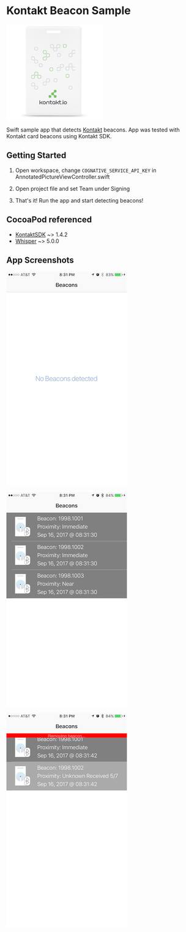 Kontakt Beacon Sample
===========

![Kontakt Card Beacon](./Screenshots/KontaktCardBeacon.jpg)

Swift sample app that detects [Kontakt](https://kontakt.io/) beacons. App was tested with Kontakt card beacons using Kontakt SDK.

## Getting Started

1. Open workspace, change `COGNATIVE_SERVICE_API_KEY` in AnnotatedPictureViewController.swift

2. Open project file and set Team under Signing

3. That's it! Run the app and start detecting beacons!

## CocoaPod referenced

* [KontaktSDK](https://cocoapods.org/pods/KontaktSDK) ~> 1.4.2
* [Whisper](https://cocoapods.org/pods/Whisper) ~> 5.0.0

## App Screenshots

![Sample 1](./Screenshots/Sample1.png)

![Sample 2](./Screenshots/Sample2.png)

![Sample 3](./Screenshots/Sample3.png)
